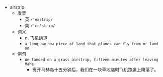 - airstrip
  - 发音
    - 英 `/'eəstrɪp/`
    - 美 `/'ɛr'strɪp/`
  - 词义
    - n. 飞机跑道
    - `a long narrow piece of land that planes can fly from or land on`
  - 例句
    - `We landed on a grass airstrip, fifteen minutes after leaving Mahe.`
      - 离开马赫岛十五分钟后，我们在一块草地临时飞机跑道上降落了。

